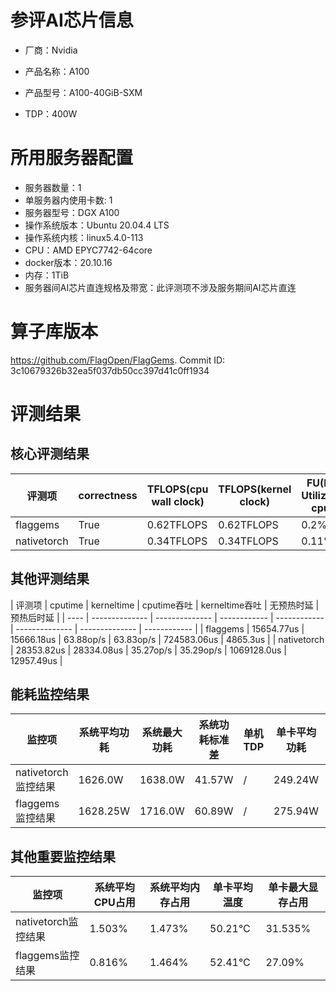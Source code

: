 # 参评AI芯片信息

* 厂商：Nvidia

* 产品名称：A100
* 产品型号：A100-40GiB-SXM
* TDP：400W

# 所用服务器配置

* 服务器数量：1
* 单服务器内使用卡数: 1
* 服务器型号：DGX A100
* 操作系统版本：Ubuntu 20.04.4 LTS
* 操作系统内核：linux5.4.0-113
* CPU：AMD EPYC7742-64core
* docker版本：20.10.16
* 内存：1TiB
* 服务器间AI芯片直连规格及带宽：此评测项不涉及服务期间AI芯片直连

# 算子库版本

https://github.com/FlagOpen/FlagGems. Commit ID: 3c10679326b32ea5f037db50cc397d41c0ff1934

# 评测结果

## 核心评测结果

| 评测项  | correctness | TFLOPS(cpu wall clock) | TFLOPS(kernel clock) | FU(FLOPS Utilization)-cputime | FU-kerneltime |
| ---- | -------------- | -------------- | ------------ | ------ | ----- |
| flaggems | True    | 0.62TFLOPS       | 0.62TFLOPS        | 0.2% | 0.2% |
| nativetorch | True    | 0.34TFLOPS      | 0.34TFLOPS      | 0.11%      | 0.11%    |

## 其他评测结果

| 评测项  | cputime | kerneltime | cputime吞吐 | kerneltime吞吐 | 无预热时延 | 预热后时延 |
| ---- | -------------- | -------------- | ------------ | ------------ | -------------- | -------------- | ------------ |
| flaggems | 15654.77us       | 15666.18us        | 63.88op/s | 63.83op/s | 724583.06us | 4865.3us |
| nativetorch | 28353.82us       | 28334.08us        | 35.27op/s | 35.29op/s | 1069128.0us | 12957.49us |

## 能耗监控结果

| 监控项  | 系统平均功耗  | 系统最大功耗  | 系统功耗标准差 | 单机TDP | 单卡平均功耗 | 单卡最大功耗 | 单卡功耗标准差 | 单卡TDP |
| ---- | ------- | ------- | ------- | ----- | ------------ | ------------ | ------------- | ----- |
| nativetorch监控结果 | 1626.0W | 1638.0W | 41.57W   | /     | 249.24W       | 258.0W      | 7.14W        | 400W  |
| flaggems监控结果 | 1628.25W | 1716.0W | 60.89W   | /     | 275.94W       | 289.0W      | 12.86W        | 400W  |

## 其他重要监控结果

| 监控项  | 系统平均CPU占用 | 系统平均内存占用 | 单卡平均温度 | 单卡最大显存占用 |
| ---- | --------- | -------- | ------------ | -------------- |
| nativetorch监控结果 | 1.503%    | 1.473%   | 50.21°C       | 31.535%        |
| flaggems监控结果 | 0.816%    | 1.464%   | 52.41°C       | 27.09%        |
